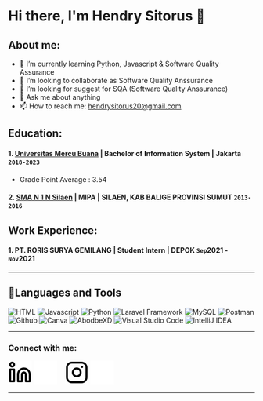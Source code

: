 # Hi there, I'm Hendry Sitorus 👋
## About me:
- 🌱 I’m currently learning Python, Javascript & Software Quality Assurance
- 👯 I’m looking to collaborate as Software Quality Anssurance
- 🤔 I’m looking for suggest for SQA (Software Quality Anssurance)
- 💬 Ask me about anything
- 📫 How to reach me: hendrysitorus20@gmail.com

## Education:

#### 1. [Universitas Mercu Buana](https://www.mercubuana.ac.id/id) | Bachelor of Information System | Jakarta `2018-2023`
   - Grade Point Average : 3.54
 #### 2. [SMA N 1 N Silaen](https://smansasilaen.sch.id/) | MIPA | SILAEN, KAB BALIGE PROVINSI SUMUT `2013-2016`
   

## Work Experience:
#### 1. PT. RORIS SURYA GEMILANG | Student Intern | DEPOK `Sep`2021 - `Nov`2021
   
---
## 🔨Languages and Tools
![HTML](https://img.shields.io/badge/-html5-181717?style=for-the-badge&logo=html5)
![Javascript](https://img.shields.io/badge/-javascript-181717?style=for-the-badge&logo=javascript)
![Python](https://img.shields.io/badge/-python-181717?style=for-the-badge&logo=python)
![Laravel Framework](https://img.shields.io/badge/-laravel-181717?style=for-the-badge&logo=laravel)
![MySQL](https://img.shields.io/badge/-mysql-181717?style=for-the-badge&logo=mysql)
![Postman](https://img.shields.io/badge/-postman-181717?style=for-the-badge&logo=postman)
![Github](https://img.shields.io/badge/GitHub-100000?style=for-the-badge&logo=github&logoColor=white)
![Canva](https://img.shields.io/badge/-canva-181717?style=for-the-badge&logo=canva)
![AbodbeXD](https://img.shields.io/badge/-adobexd-181717?style=for-the-badge&logo=adobexd)
![Visual Studio Code](https://img.shields.io/badge/Visual%20Studio%20Code-0078d7.svg?style=for-the-badge&logo=visual-studio-code)
![IntelliJ IDEA](https://img.shields.io/badge/IntelliJIDEA-000000.svg?style=for-the-badge&logo=intellij-idea&logoColor=white)

---
### Connect with me:
[![website](./img/linkedin-light.svg)](https://www.linkedin.com/in/hendrysitorus#gh-light-mode-only)
[![website](./img/linkedin-dark.svg)](https://www.linkedin.com/in/hendrysitorus#gh-dark-mode-only)
&nbsp;&nbsp;
[![website](./img/instagram-light.svg)](https://instagram.com/hendrysiitorus#gh-light-mode-only)
[![website](./img/instagram-dark.svg)](https://instagram.com/hendrysiitorus#gh-dark-mode-only)


---

[webdev]: https://github.com/hendrysitorus/hendrysitorus
